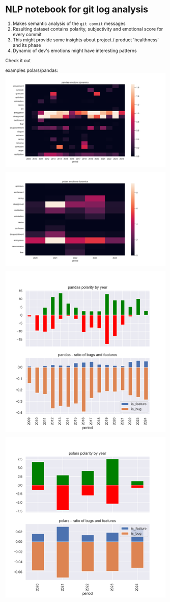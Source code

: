 # NLP notebook for git log analysis 

1. Makes semantic analysis of the `git commit` messages
2. Resulting dataset contains polarity, subjectivity and emotional score for every commit
3. This might provide some insights about project / product 'healthness' and its phase
4. Dynamic of dev's emotions might have interesting patterns

Check it out 
    
examples polars/pandas:
![Pandas commit log devs emotions dynamics](img/pandas.png)

![Polars commit log devs emotions](img/polars.png)


![polarity_pandas](img/features_bugs_polarity_pandas.png)

![polarity_pandas](img/features_bugs_polarity_polars.png)
